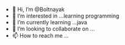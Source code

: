 - 👋 Hi, I’m @Boltnayak
- 👀 I’m interested in ...learning programming
- 🌱 I’m currently learning ...java
- 💞️ I’m looking to collaborate on ...
- 📫 How to reach me ...

<!---
Boltnayak/Boltnayak is a ✨ special ✨ repository because its `README.md` (this file) appears on your GitHub profile.
You can click the Preview link to take a look at your changes.
--->
